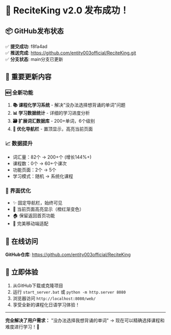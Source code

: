 # 🎉 ReciteKing v2.0 发布成功！

## 📦 GitHub发布状态

✅ **提交成功**: f8fa4ad  
✅ **推送完成**: https://github.com/entity003official/ReciteKing.git  
✅ **分支状态**: main分支已更新  

## 🚀 重要更新内容

### 🆕 全新功能
1. **📚 课程化学习系统** - 解决"没办法选择想背诵的单词"问题
2. **📊 学习数据统计** - 详细的学习进度分析
3. **🗃️ 扩展词汇数据库** - 200+单词，6个级别
4. **🌈 优化导航栏** - 置顶显示，高亮当前页面

### 📈 数据提升
- 词汇量：82个 → 200+个 (增长144%+)
- 课程数：0个 → 60+个课次
- 功能页面：2个 → 5个
- 学习模式：随机 → 系统化课程

### 🎨 界面优化
- ✨ 固定导航栏，始终可见
- 🌈 当前页面高亮显示（橙红渐变色）
- 🏠 保留返回首页功能
- 📱 完美移动端适配

## 🔗 在线访问

**GitHub仓库**: https://github.com/entity003official/ReciteKing  

## 🎯 立即体验

1. 从GitHub下载或克隆项目
2. 运行 `start_server.bat` 或 `python -m http.server 8080`
3. 浏览器访问 `http://localhost:8080/web/`
4. 享受全新的课程化日语学习体验！

---

**完全解决了用户需求：** "没办法选择我想背诵的单词" → 现在可以精确选择课程和难度进行学习！🎊
